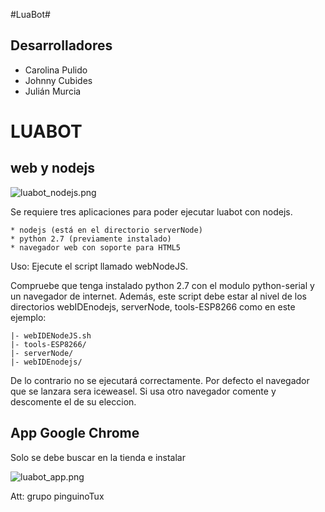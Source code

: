 #LuaBot#

## Desarrolladores ##

* Carolina Pulido
* Johnny Cubides
* Julián Murcia

# LUABOT #

## web y nodejs ##

![luabot_nodejs.png](https://bitbucket.org/repo/zbxzr5/images/2923158634-luabot_nodejs.png)

Se requiere tres aplicaciones para poder ejecutar luabot con 
nodejs.
 
	* nodejs (está en el directorio serverNode)
	* python 2.7 (previamente instalado)
	* navegador web con soporte para HTML5

Uso:
Ejecute el script llamado webNodeJS.

Compruebe que tenga instalado python 2.7 con el modulo python-serial y un navegador de internet.
Además, este script debe estar al nivel de los directorios webIDEnodejs, serverNode, tools-ESP8266 como en este ejemplo:

```
|- webIDENodeJS.sh
|- tools-ESP8266/
|- serverNode/
|- webIDEnodejs/
```
De lo contrario no se ejecutará correctamente.
Por defecto el navegador que se lanzara sera iceweasel. Si usa 
otro navegador comente y descomente el de su eleccion.

## App Google Chrome ##

Solo se debe buscar en la tienda e instalar

![luabot_app.png](https://bitbucket.org/repo/zbxzr5/images/3758267904-luabot_app.png)


Att: grupo pinguinoTux